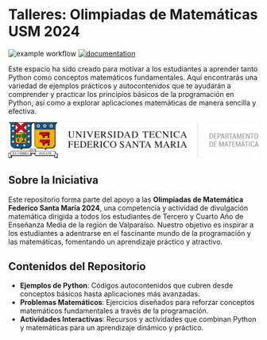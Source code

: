 # Talleres: Olimpiadas de Matemáticas USM 2024


![example workflow](https://github.com/fralfaro/DMAT-SJ-Olimpiadas/actions/workflows/documentation.yml/badge.svg)
[![documentation](https://img.shields.io/badge/📖-docs-brightgreen)](https://fralfaro.github.io/DMAT-SJ-Olimpiadas/)


Este espacio ha sido creado para motivar a los estudiantes a aprender tanto Python como conceptos matemáticos fundamentales. Aquí encontrarás una variedad de ejemplos prácticos y autocontenidos que te ayudarán a comprender y practicar los principios básicos de la programación en Python, así como a explorar aplicaciones matemáticas de manera sencilla y efectiva.

<center>
<img src="./images/dmat.png" width="600">
</center>

## Sobre la Iniciativa

Este repositorio forma parte del apoyo a las **Olimpiadas de Matemática Federico Santa María 2024**, una competencia y actividad de divulgación matemática dirigida a todos los estudiantes de Tercero y Cuarto Año de Enseñanza Media de la región de Valparaíso. Nuestro objetivo es inspirar a los estudiantes a adentrarse en el fascinante mundo de la programación y las matemáticas, fomentando un aprendizaje práctico y atractivo.

## Contenidos del Repositorio

- **Ejemplos de Python**: Códigos autocontenidos que cubren desde conceptos básicos hasta aplicaciones más avanzadas.
- **Problemas Matemáticos**: Ejercicios diseñados para reforzar conceptos matemáticos fundamentales a través de la programación.
- **Actividades Interactivas**: Recursos y actividades que combinan Python y matemáticas para un aprendizaje dinámico y práctico.
